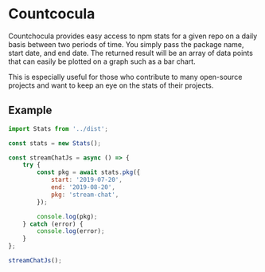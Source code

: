 # Countcocula

Countchocula provides easy access to npm stats for a given repo on a daily basis between two periods of time. You simply pass the package name, start date, and end date. The returned result will be an array of data points that can easily be plotted on a graph such as a bar chart.

This is especially useful for those who contribute to many open-source projects and want to keep an eye on the stats of their projects.

## Example

```javascript
import Stats from '../dist';

const stats = new Stats();

const streamChatJs = async () => {
	try {
		const pkg = await stats.pkg({
			start: '2019-07-20',
			end: '2019-08-20',
			pkg: 'stream-chat',
		});

		console.log(pkg);
	} catch (error) {
		console.log(error);
	}
};

streamChatJs();
```